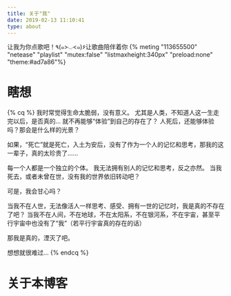 ```yaml
---
title: 关于"我"
date: 2019-02-13 11:10:41
type: about
---
```


让我为你点歌吧！٩(๑>◡<๑)۶让歌曲陪伴着你
{% meting "113655500" "netease" "playlist" "mutex:false" "listmaxheight:340px" "preload:none" "theme:#ad7a86"%}

# 瞎想

{% cq %}
我时常觉得生命太脆弱，没有意义。
尤其是人类，不知道人这一生走完以后，是否真的...
就不再能够“体验”到自己的存在了？
人死后，还能够体验吗？那会是什么样的光景？

如果，“死亡”就是死亡，入土为安后，没有了作为一个人的记忆和思考，那我的这一辈子，真的太珍贵了......

每一个人都是一个独立的个体。
我无法拥有别人的记忆和思考，反之亦然。
当我死去，或者未曾在世，没有我的世界依旧转动吧？

可是，我会甘心吗？

当我不在人世，无法像活人一样思考、感受、拥有一世的记忆时，我是真的不存在了吧？
当我不在人间，不在地球，不在太阳系，不在银河系，不在宇宙，甚至平行宇宙中也没有了“我”（若平行宇宙真的存在的话）

那我是真的，湮灭了吧。

想想就很难过…
{% endcq %}


# 关于本博客
